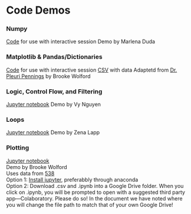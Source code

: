 # Code Demos 

### Numpy
[Code](Numpy_Functions_Variables_Demo.py) for use with interactive session
Demo by Marlena Duda

### Matplotlib & Pandas/Dictionaries
[Code](NumWomenCongress.py) for use with interactive session
[CSV](WomenCongress.csv) with data
Adaptetd from [Dr. Pleuri Pennings](https://github.com/pleunipennings/PlotNumWomenCongress) by Brooke Wolford

### Logic, Control Flow, and Filtering 
[Jupyter notebook](Demo_Logic_Control_Flow_and_Filtering.ipynb)
Demo by Vy Nguyen

### Loops
[Jupyter notebook](loops.ipynb)
Demo by Zena Lapp

### Plotting
[Jupyter notebook](python_plotting.ipynb)  
Demo by Brooke Wolford  
Uses data from [538](https://github.com/fivethirtyeight/data/tree/master/historical-ncaa-forecasts)  
Option 1: [Install jupyter](https://jupyter.org/install), preferabbly through anaconda  
Option 2: Download .csv and .ipynb into a Google Drive folder. When you click on .ipynb, you will be prompted to open with a suggested third party app—Colaboratory. Please do so! In the document we have noted where you will change the file path to match that of your own Google Drive! 

